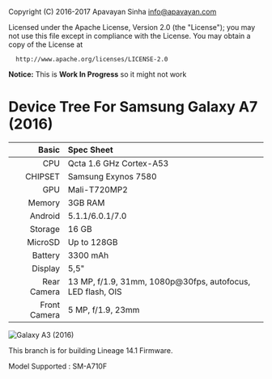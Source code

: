 Copyright (C) 2016-2017 Apavayan Sinha <info@apavayan.com>

 Licensed under the Apache License, Version 2.0 (the "License");
 you may not use this file except in compliance with the License.
 You may obtain a copy of the License at

      http://www.apache.org/licenses/LICENSE-2.0


**Notice:** This is **Work In Progress** so it might not work

Device Tree For Samsung Galaxy A7 (2016)
=====================================

Basic   | Spec Sheet
-------:|:-------------------------
CPU     | Qcta 1.6 GHz Cortex-A53
CHIPSET | Samsung Exynos 7580
GPU     | Mali-T720MP2
Memory  | 3GB RAM
Android | 5.1.1/6.0.1/7.0
Storage | 16 GB
MicroSD | Up to 128GB
Battery | 3300 mAh
Display | 5,5"
Rear Camera  | 13 MP, f/1.9, 31mm, 1080p@30fps, autofocus, LED flash, OIS
Front Camera  | 5 MP, f/1.9, 23mm

![Galaxy A3 (2016)](http://cdn2.gsmarena.com/vv/pics/samsung/samsung-galaxy-a7-2016-1.jpg "Galaxy A7 (2016)")

This branch is for building Lineage 14.1 Firmware.

Model Supported : SM-A710F
